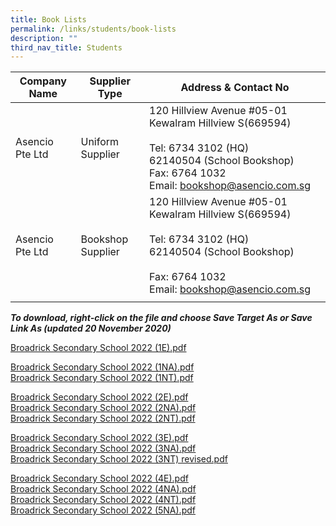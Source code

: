 ```yaml
---
title: Book Lists
permalink: /links/students/book-lists
description: ""
third_nav_title: Students
---
```

| Company Name | Supplier Type | Address & Contact No |
|---|---|---|
| Asencio Pte Ltd | Uniform Supplier | 120 Hillview Avenue #05-01 Kewalram Hillview S(669594)<br><br>Tel: 6734 3102 (HQ)<br>        62140504 (School Bookshop)<br>Fax: 6764 1032<br>Email: bookshop@asencio.com.sg  |
| Asencio Pte Ltd | Bookshop Supplier | 120 Hillview Avenue #05-01 Kewalram Hillview S(669594)<br><br>Tel: 6734 3102 (HQ)<br>        62140504 (School Bookshop)<br><br>Fax: 6764 1032<br>Email: bookshop@asencio.com.sg |
| | | |

***To download, right-click on the file and choose Save Target As or Save Link As (updated 20 November 2020)***

[Broadrick Secondary School 2022 (1E).pdf](https://www-broadricksec-moe-edu-sg-admin.cwp.sg/qql/slot/u518/Sec%201%20Reg/2022/Broadrick%20Secondary%20School%202022%20(1E).pdf)  

[Broadrick Secondary School 2022 (1NA).pdf](https://www-broadricksec-moe-edu-sg-admin.cwp.sg/qql/slot/u518/Sec%201%20Reg/2022/Broadrick%20Secondary%20School%202022%20(1NA).pdf)  
[Broadrick Secondary School 2022 (1NT).pdf](https://www-broadricksec-moe-edu-sg-admin.cwp.sg/qql/slot/u518/Sec%201%20Reg/2022/Broadrick%20Secondary%20School%202022%20(1NT).pdf)  
  
[Broadrick Secondary School 2022 (2E).pdf](https://www-broadricksec-moe-edu-sg-admin.cwp.sg/qql/slot/u518/Links/Book%20Lists/2022/Broadrick%20Secondary%20School%202022%20(2E).pdf)  
[Broadrick Secondary School 2022 (2NA).pdf](https://www-broadricksec-moe-edu-sg-admin.cwp.sg/qql/slot/u518/Links/Book%20Lists/2022/Broadrick%20Secondary%20School%202022%20(2NA).pdf)  
[Broadrick Secondary School 2022 (2NT).pdf](https://www-broadricksec-moe-edu-sg-admin.cwp.sg/qql/slot/u518/Links/Book%20Lists/2022/Broadrick%20Secondary%20School%202022%20(2NT).pdf)  
  
[Broadrick Secondary School 2022 (3E).pdf](https://www-broadricksec-moe-edu-sg-admin.cwp.sg/qql/slot/u518/Links/Book%20Lists/2022/Broadrick%20Secondary%20School%202022%20(3E).pdf)  
[Broadrick Secondary School 2022 (3NA).pdf](https://www-broadricksec-moe-edu-sg-admin.cwp.sg/qql/slot/u518/Links/Book%20Lists/2022/Broadrick%20Secondary%20School%202022%20(3NA).pdf)  
[Broadrick Secondary School 2022 (3NT) revised.pdf](https://www-broadricksec-moe-edu-sg-admin.cwp.sg/qql/slot/u518/Links/Book%20Lists/2022/Broadrick%20Secondary%20School%202022%20(3NT)%20revised.pdf)  
  
[Broadrick Secondary School 2022 (4E).pdf](https://www-broadricksec-moe-edu-sg-admin.cwp.sg/qql/slot/u518/Links/Book%20Lists/2022/Broadrick%20Secondary%20School%202022%20(4E).pdf)  
[Broadrick Secondary School 2022 (4NA).pdf](https://www-broadricksec-moe-edu-sg-admin.cwp.sg/qql/slot/u518/Links/Book%20Lists/2022/Broadrick%20Secondary%20School%202022%20(4NA).pdf)  
[Broadrick Secondary School 2022 (4NT).pdf](https://www-broadricksec-moe-edu-sg-admin.cwp.sg/qql/slot/u518/Links/Book%20Lists/2022/Broadrick%20Secondary%20School%202022%20(4NT).pdf)  
[Broadrick Secondary School 2022 (5NA).pdf](https://www-broadricksec-moe-edu-sg-admin.cwp.sg/qql/slot/u518/Links/Book%20Lists/2022/Broadrick%20Secondary%20School%202022%20(5NA).pdf)